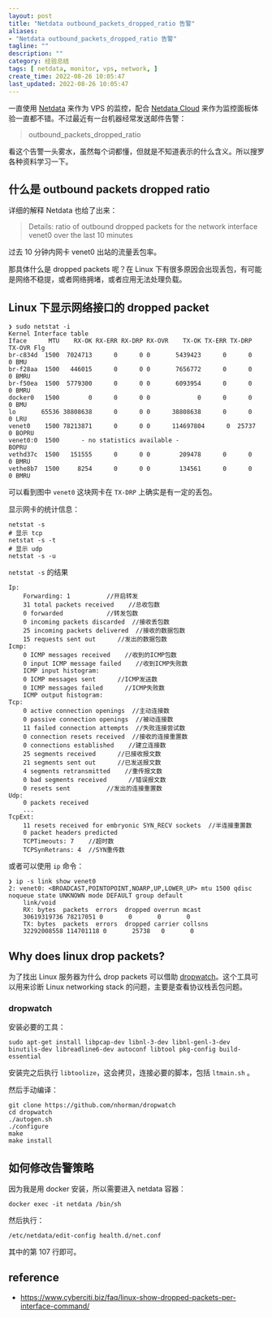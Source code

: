 ```yaml
---
layout: post
title: "Netdata outbound_packets_dropped_ratio 告警"
aliases:
- "Netdata outbound_packets_dropped_ratio 告警"
tagline: ""
description: ""
category: 经验总结
tags: [ netdata, monitor, vps, network, ]
create_time: 2022-08-26 10:05:47
last_updated: 2022-08-26 10:05:47
---
```


一直使用 [Netdata](/post/2018/02/netdata.html) 来作为 VPS 的监控，配合 [Netdata Cloud](/post/2021/06/netdata-cloud.html) 来作为监控面板体验一直都不错。不过最近有一台机器经常发送邮件告警：

> outbound_packets_dropped_ratio

看这个告警一头雾水，虽然每个词都懂，但就是不知道表示的什么含义。所以搜罗各种资料学习一下。

## 什么是 outbound packets dropped ratio
详细的解释 Netdata 也给了出来：

> Details: ratio of outbound dropped packets for the network interface venet0 over the last 10 minutes

过去 10 分钟内网卡 venet0 出站的流量丢包率。

那具体什么是 dropped packets 呢？在 Linux 下有很多原因会出现丢包，有可能是网络不稳提，或者网络拥堵，或者应用无法处理负载。

## Linux 下显示网络接口的 dropped packet

```
❯ sudo netstat -i
Kernel Interface table
Iface      MTU    RX-OK RX-ERR RX-DRP RX-OVR    TX-OK TX-ERR TX-DRP TX-OVR Flg
br-c834d  1500  7024713      0      0 0       5439423      0      0      0 BMU
br-f28aa  1500   446015      0      0 0       7656772      0      0      0 BMRU
br-f50ea  1500  5779300      0      0 0       6093954      0      0      0 BMRU
docker0   1500        0      0      0 0             0      0      0      0 BMU
lo       65536 38808638      0      0 0      38808638      0      0      0 LRU
venet0    1500 78213871      0      0 0      114697804      0  25737      0 BOPRU
venet0:0  1500      - no statistics available -                        BOPRU
vethd37c  1500   151555      0      0 0        209478      0      0      0 BMRU
vethe8b7  1500     8254      0      0 0        134561      0      0      0 BMRU
```

可以看到图中 `venet0` 这块网卡在 `TX-DRP` 上确实是有一定的丢包。

显示网卡的统计信息：

```
netstat -s
# 显示 tcp
netstat -s -t
# 显示 udp
netstat -s -u
```

`netstat -s` 的结果

```
Ip:
    Forwarding: 1          //开启转发
    31 total packets received    //总收包数
    0 forwarded            //转发包数
    0 incoming packets discarded  //接收丢包数
    25 incoming packets delivered  //接收的数据包数
    15 requests sent out      //发出的数据包数
Icmp:
    0 ICMP messages received    //收到的ICMP包数
    0 input ICMP message failed    //收到ICMP失败数
    ICMP input histogram:
    0 ICMP messages sent      //ICMP发送数
    0 ICMP messages failed      //ICMP失败数
    ICMP output histogram:
Tcp:
    0 active connection openings  //主动连接数
    0 passive connection openings  //被动连接数
    11 failed connection attempts  //失败连接尝试数
    0 connection resets received  //接收的连接重置数
    0 connections established    //建立连接数
    25 segments received      //已接收报文数
    21 segments sent out      //已发送报文数
    4 segments retransmitted    //重传报文数
    0 bad segments received      //错误报文数
    0 resets sent          //发出的连接重置数
Udp:
    0 packets received
    ...
TcpExt:
    11 resets received for embryonic SYN_RECV sockets  //半连接重置数
    0 packet headers predicted
    TCPTimeouts: 7    //超时数
    TCPSynRetrans: 4  //SYN重传数
```

或者可以使用 `ip` 命令：

```
❯ ip -s link show venet0
2: venet0: <BROADCAST,POINTOPOINT,NOARP,UP,LOWER_UP> mtu 1500 qdisc noqueue state UNKNOWN mode DEFAULT group default 
    link/void 
    RX: bytes  packets  errors  dropped overrun mcast   
    30619319736 78217051 0       0       0       0       
    TX: bytes  packets  errors  dropped carrier collsns 
    32292008558 114701118 0       25738   0       0       
```


## Why does linux drop packets?

为了找出 Linux 服务器为什么 drop packets 可以借助 [dropwatch](https://github.com/nhorman/dropwatch)。这个工具可以用来诊断 Linux networking stack 的问题，主要是查看协议栈丢包问题。

### dropwatch

安装必要的工具：

```
sudo apt-get install libpcap-dev libnl-3-dev libnl-genl-3-dev binutils-dev libreadline6-dev autoconf libtool pkg-config build-essential
```

安装完之后执行 `libtoolize`，这会拷贝，连接必要的脚本，包括 `ltmain.sh` 。

然后手动编译：

```
git clone https://github.com/nhorman/dropwatch
cd dropwatch
./autogen.sh
./configure
make
make install
```

## 如何修改告警策略

因为我是用 docker 安装，所以需要进入 netdata 容器：

```
docker exec -it netdata /bin/sh
```

然后执行：
```
/etc/netdata/edit-config health.d/net.conf
```

其中的第 107 行即可。


## reference

- <https://www.cyberciti.biz/faq/linux-show-dropped-packets-per-interface-command/>